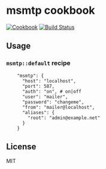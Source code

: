msmtp cookbook
================
[![Cookbook](https://img.shields.io/cookbook/v/msmtp.svg)](https://supermarket.getchef.com/cookbooks/msmtp)
[![Build Status](https://travis-ci.org/infertux/chef-msmtp.svg?branch=master)](https://travis-ci.org/infertux/chef-msmtp)

Usage
-----

### `msmtp::default` recipe

```
    "msmtp": {
      "host": "localhost",
      "port": 587,
      "auth": "on", # on|off
      "user": "mailer",
      "password": "changeme",
      "from": "mailer@localhost",
      "aliases": {
        "root": "admin@example.net"
      }
    }
```

License
-------
MIT
